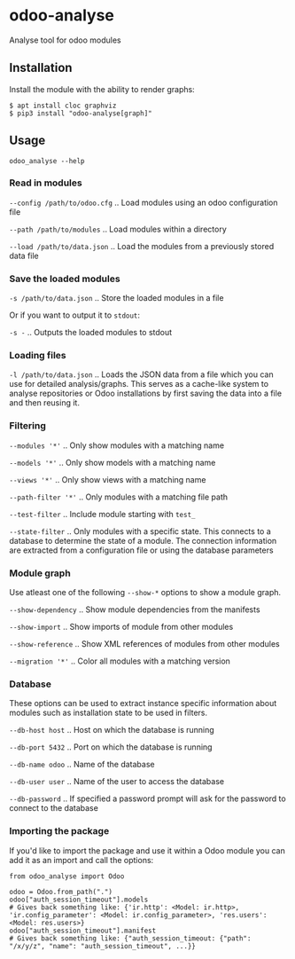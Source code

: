 # odoo-analyse

Analyse tool for odoo modules

## Installation

Install the module with the ability to render graphs:
```
$ apt install cloc graphviz
$ pip3 install "odoo-analyse[graph]"
```

## Usage

```odoo_analyse --help```

### Read in modules

`--config /path/to/odoo.cfg` .. Load modules using an odoo configuration file

`--path /path/to/modules` .. Load modules within a directory

`--load /path/to/data.json` .. Load the modules from a previously stored data file

### Save the loaded modules

`-s /path/to/data.json` .. Store the loaded modules in a file

Or if you want to output it to `stdout`:

`-s -` .. Outputs the loaded modules to stdout

### Loading files
`-l /path/to/data.json` .. Loads the JSON data from a file which you can use for detailed analysis/graphs.
This serves as a cache-like system to analyse repositories or Odoo installations by first saving the data into a file and then reusing it.


### Filtering

`--modules '*'` .. Only show modules with a matching name

`--models '*'` .. Only show models with a matching name

`--views '*'` .. Only show views with a matching name

`--path-filter '*'` .. Only modules with a matching file path

`--test-filter` .. Include module starting with `test_`

`--state-filter` .. Only modules with a specific state. This connects to a database to determine the state of a module. The connection information are extracted from a configuration file or using the database parameters

### Module graph

Use atleast one of the following `--show-*` options to show a module graph.

`--show-dependency` .. Show module dependencies from the manifests

`--show-import` .. Show imports of module from other modules

`--show-reference` .. Show XML references of modules from other modules

`--migration '*'` .. Color all modules with a matching version


### Database

These options can be used to extract instance specific information about modules such as installation state to be used in filters.

`--db-host host` .. Host on which the database is running

`--db-port 5432` .. Port on which the database is running

`--db-name odoo` .. Name of the database

`--db-user user` .. Name of the user to access the database

`--db-password` .. If specified a password prompt will ask for the password to connect to the database

### Importing the package
If you'd like to import the package and use it within a Odoo module you can add it as an import and call the options:
```
from odoo_analyse import Odoo

odoo = Odoo.from_path(".")
odoo["auth_session_timeout"].models
# Gives back something like: {'ir.http': <Model: ir.http>, 'ir.config_parameter': <Model: ir.config_parameter>, 'res.users': <Model: res.users>}
odoo["auth_session_timeout"].manifest
# Gives back something like: {"auth_session_timeout: {"path": "/x/y/z", "name": "auth_session_timeout", ...}}
```
